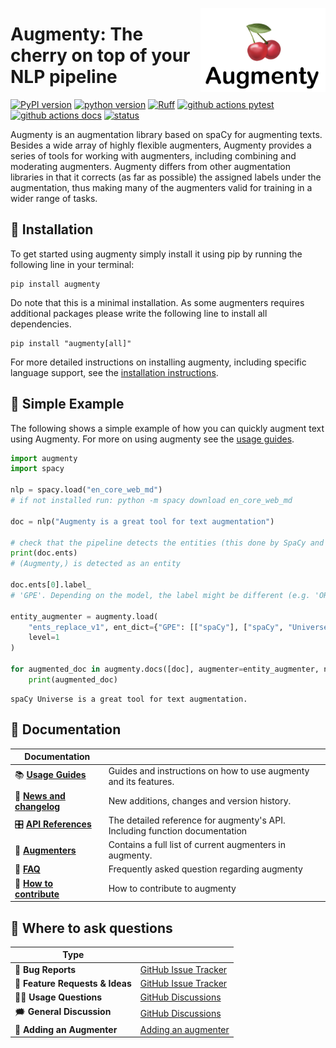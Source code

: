 <a href="https://github.com/kennethenevoldsen/augmenty"><img src="https://github.com/KennethEnevoldsen/augmenty/blob/main/img/icon.png?raw=true" width="200" align="right" /></a>
# Augmenty: The cherry on top of your NLP pipeline


[![PyPI version](https://badge.fury.io/py/augmenty.svg)](https://pypi.org/project/augmenty/)
[![python version](https://img.shields.io/badge/Python-%3E=3.8-blue)](https://github.com/kennethenevoldsen/augmenty)
[![Ruff](https://img.shields.io/endpoint?url=https://raw.githubusercontent.com/astral-sh/ruff/main/assets/badge/v2.json)]([ruff])
[![github actions pytest](https://github.com/kennethenevoldsen/augmenty/actions/workflows/tests.yml/badge.svg)](https://github.com/kennethenevoldsen/augmenty/actions)
[![github actions docs](https://github.com/kennethenevoldsen/augmenty/actions/workflows/documentation.yml/badge.svg)]([action])
[![status](https://joss.theoj.org/papers/df84463b79f27f40a4da97f20b08a958/status.svg)]([joss])

[action]: https://kennethenevoldsen.github.io/augmenty/
[ruff]: https://github.com/astral-sh/ruff
[joss]: https://joss.theoj.org/papers/df84463b79f27f40a4da97f20b08a958


Augmenty is an augmentation library based on spaCy for augmenting texts. Besides a wide array of highly flexible augmenters, Augmenty provides a series of tools for working with augmenters, including combining and moderating augmenters. Augmenty differs from other augmentation libraries in that it corrects (as far as possible) the assigned labels under the augmentation, thus making many of the augmenters valid for training in a wider range of tasks.

## 🔧 Installation
To get started using augmenty simply install it using pip by running the following line in your terminal:

```
pip install augmenty
```

Do note that this is a minimal installation. As some augmenters requires additional packages please write the following line to install all dependencies.

```
pip install "augmenty[all]"
```

For more detailed instructions on installing augmenty, including specific language support, see the [installation instructions](https://kennethenevoldsen.github.io/augmenty/installation).

## 🍒 Simple Example
The following shows a simple example of how you can quickly augment text using Augmenty. For more on using augmenty see the [usage guides].

```python
import augmenty
import spacy

nlp = spacy.load("en_core_web_md")
# if not installed run: python -m spacy download en_core_web_md

doc = nlp("Augmenty is a great tool for text augmentation")

# check that the pipeline detects the entities (this done by SpaCy and is not a 100%)
print(doc.ents)
# (Augmenty,) is detected as an entity

doc.ents[0].label_
# 'GPE'. Depending on the model, the label might be different (e.g. 'ORG')

entity_augmenter = augmenty.load(
    "ents_replace_v1", ent_dict={"GPE": [["spaCy"], ["spaCy", "Universe"]]}, # label=GPE,
    level=1
)

for augmented_doc in augmenty.docs([doc], augmenter=entity_augmenter, nlp=nlp):
    print(augmented_doc)
```

```
spaCy Universe is a great tool for text augmentation.
```

## 📖 Documentation

| Documentation              |                                                                             |
| -------------------------- | --------------------------------------------------------------------------- |
| 📚 **[Usage Guides]**       | Guides and instructions on how to use augmenty and its features.            |
| 📰 **[News and changelog]** | New additions, changes and version history.                                 |
| 🎛 **[API References]**     | The detailed reference for augmenty's API. Including function documentation |
| 🍒 **[Augmenters]**         | Contains a full list of current augmenters in augmenty.                     |
| 🙋 **[FAQ]**                | Frequently asked question regarding augmenty                                |
| 🤝 **[How to contribute]**  | How to contribute to augmenty                                               |

[usage guides]: https://kennethenevoldsen.github.io/augmenty/tutorials/introduction.html
[api references]: https://kennethenevoldsen.github.io/augmenty/
[Augmenters]: https://kennethenevoldsen.github.io/augmenty/augmenters_overview.html
[Demo]: https://share.streamlit.io/kennethenevoldsen/augmenty/dev/streamlit.py
[News and changelog]: https://kennethenevoldsen.github.io/augmenty/news.html
[FAQ]: https://kennethenevoldsen.github.io/augmenty/faq.html
[How to contribute]: CONTRIBUTING.md

## 💬 Where to ask questions

| Type                           |                        |
| ------------------------------ | ---------------------- |
| 🚨 **Bug Reports**              | [GitHub Issue Tracker] |
| 🎁 **Feature Requests & Ideas** | [GitHub Issue Tracker] |
| 👩‍💻 **Usage Questions**          | [GitHub Discussions]   |
| 🗯 **General Discussion**       | [GitHub Discussions]   |
| 🍒 **Adding an Augmenter**      | [Adding an augmenter]  |

[github issue tracker]: https://github.com/kennethenevoldsen/augmenty/issues
[github discussions]: https://github.com/kennethenevoldsen/augmenty/discussions
[Adding an augmenter]: https://kennethenevoldsen.github.io/augmenty/adding_an_augmenter.html

